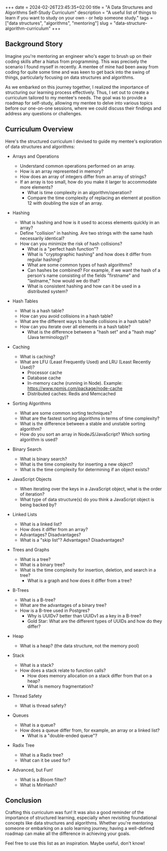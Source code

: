 +++ 
date = 2024-02-26T23:45:35+02:00
title = "A Data Structures and Algorithms Self-Study Curriculum"
description = "A useful list of things to learn if you want to study on your own - or help someone study."
tags = ["data structures", "algorithms", "mentoring"]
slug = "data-structure-algorithm-curriculum"
+++
## Background Story

Imagine you're mentoring an engineer who's eager to brush up on their coding
skills after a hiatus from programming. This was precisely the scenario I found
myself in recently. A mentee of mine had been away from coding for quite some
time and was keen to get back into the swing of things, particularly focusing
on data structures and algorithms.

As we embarked on this journey together, I realized the importance of
structuring our learning process effectively. Thus, I set out to create a
curriculum tailored to my mentee's needs. The goal was to provide a roadmap for
self-study, allowing my mentee to delve into various topics before our
one-on-one sessions, where we could discuss their findings and address any
questions or challenges.

## Curriculum Overview

Here's the structured curriculum I devised to guide my mentee's exploration of
data structures and algorithms:

* Arrays and Operations
  * Understand common operations performed on an array.
  * How is an array represented in memory?
  * How does an array of integers differ from an array of strings?
  * If an array is too small, how do you make it larger to accommodate more elements?
    * What is time complexity in an algorithm/operation?
    * Compare the time complexity of replacing an element at position 12 with
      doubling the size of an array.

* Hashing
  * What is hashing and how is it used to access elements quickly in an array?
  * Define "collision" in hashing. Are two strings with the same hash necessarily identical?
  * How can you minimize the risk of hash collisions?
    * What is a "perfect hash function"?
    * What is "cryptographic hashing" and how does it differ from regular hashing?
    * What are some common types of hash algorithms?
    * Can hashes be combined? For example, if we want the hash of a person's
      name consisting of the fields "firstname" and "lastname," how would we do that?
    * What is consistent hashing and how can it be used in a distributed system?

* Hash Tables
  * What is a hash table?
  * How can you avoid collisions in a hash table?
  * What are the different ways to handle collisions in a hash table?
  * How can you iterate over all elements in a hash table?
    * What is the difference between a "hash set" and a "hash map" (Java terminology)?

* Caching
  * What is caching?
  * What are LFU (Least Frequently Used) and LRU (Least Recently Used)?
    * Processor cache
    * Database cache
    * In-memory cache (running in Node). Example: https://www.npmjs.com/package/node-cache
    * Distributed caches: Redis and Memcached

* Sorting Algorithms
  * What are some common sorting techniques?
  * What are the fastest sorting algorithms in terms of time complexity?
  * What is the difference between a stable and unstable sorting algorithm?
  * How do you sort an array in NodeJS/JavaScript? Which sorting algorithm is used?

* Binary Search
  * What is binary search?
  * What is the time complexity for inserting a new object?
  * What is the time complexity for determining if an object exists?

* JavaScript Objects
  * When iterating over the keys in a JavaScript object, what is the order of iteration?
  * What type of data structure(s) do you think a JavaScript object is being backed by?

* Linked Lists
  * What is a linked list?
  * How does it differ from an array?
  * Advantages? Disadvantages?
  * What is a "skip list"? Advantages? Disadvantages?

* Trees and Graphs
  * What is a tree?
  * What is a binary tree?
  * What is the time complexity for insertion, deletion, and search in a tree?
    * What is a graph and how does it differ from a tree?

* B-Trees
  * What is a B-tree?
  * What are the advantages of a binary tree?
  * How is a B-tree used in Postgres?
    * Why is UUIDv7 better than UUIDv1 as a key in a B-tree?
    * Gold Star: What are the different types of UUIDs and how do they differ?

* Heap
  * What is a heap? (the data structure, not the memory pool)

* Stack
  * What is a stack?
  * How does a stack relate to function calls?
    * How does memory allocation on a stack differ from that on a heap?
    * What is memory fragmentation?

* Thread Safety
  * What is thread safety?

* Queues
  * What is a queue?
  * How does a queue differ from, for example, an array or a linked list?
    * What is a "double-ended queue"?

* Radix Tree
  * What is a Radix tree?
  * What can it be used for?

* Advanced, but Fun!
  * What is a Bloom filter?
  * What is MinHash?

## Conclusion

Crafting this curriculum was fun! It was also a good reminder of the importance
of structured learning, especially when revisiting foundational concepts like
data structures and algorithms. Whether you're mentoring someone or embarking
on a solo learning journey, having a well-defined roadmap can make all the
difference in achieving your goals.

Feel free to use this list as an inspiration. Maybe useful, don't know!
